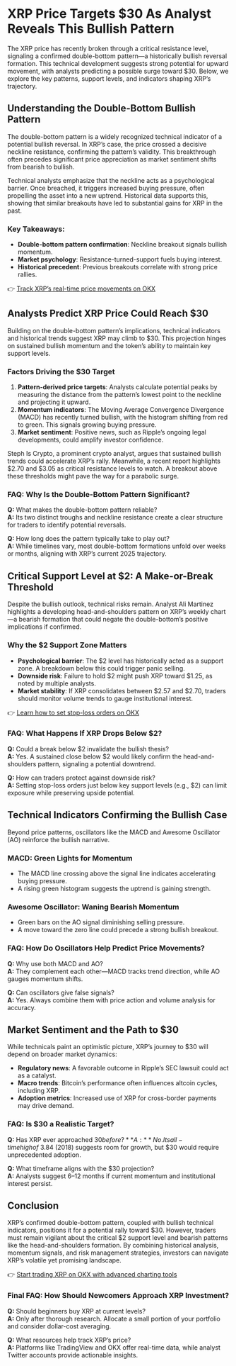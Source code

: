 # XRP Price Targets $30 As Analyst Reveals This Bullish Pattern  

The XRP price has recently broken through a critical resistance level, signaling a confirmed double-bottom pattern—a historically bullish reversal formation. This technical development suggests strong potential for upward movement, with analysts predicting a possible surge toward $30. Below, we explore the key patterns, support levels, and indicators shaping XRP’s trajectory.  

## Understanding the Double-Bottom Bullish Pattern  

The double-bottom pattern is a widely recognized technical indicator of a potential bullish reversal. In XRP’s case, the price crossed a decisive neckline resistance, confirming the pattern’s validity. This breakthrough often precedes significant price appreciation as market sentiment shifts from bearish to bullish.  

Technical analysts emphasize that the neckline acts as a psychological barrier. Once breached, it triggers increased buying pressure, often propelling the asset into a new uptrend. Historical data supports this, showing that similar breakouts have led to substantial gains for XRP in the past.  

### Key Takeaways:  
- **Double-bottom pattern confirmation**: Neckline breakout signals bullish momentum.  
- **Market psychology**: Resistance-turned-support fuels buying interest.  
- **Historical precedent**: Previous breakouts correlate with strong price rallies.  

👉 [Track XRP’s real-time price movements on OKX](https://bit.ly/okx-bonus)  

## Analysts Predict XRP Price Could Reach $30  

Building on the double-bottom pattern’s implications, technical indicators and historical trends suggest XRP may climb to $30. This projection hinges on sustained bullish momentum and the token’s ability to maintain key support levels.  

### Factors Driving the $30 Target  
1. **Pattern-derived price targets**: Analysts calculate potential peaks by measuring the distance from the pattern’s lowest point to the neckline and projecting it upward.  
2. **Momentum indicators**: The Moving Average Convergence Divergence (MACD) has recently turned bullish, with the histogram shifting from red to green. This signals growing buying pressure.  
3. **Market sentiment**: Positive news, such as Ripple’s ongoing legal developments, could amplify investor confidence.  

Steph Is Crypto, a prominent crypto analyst, argues that sustained bullish trends could accelerate XRP’s rally. Meanwhile, a recent report highlights $2.70 and $3.05 as critical resistance levels to watch. A breakout above these thresholds might pave the way for a parabolic surge.  

### FAQ: Why Is the Double-Bottom Pattern Significant?  
**Q:** What makes the double-bottom pattern reliable?  
**A:** Its two distinct troughs and neckline resistance create a clear structure for traders to identify potential reversals.  

**Q:** How long does the pattern typically take to play out?  
**A:** While timelines vary, most double-bottom formations unfold over weeks or months, aligning with XRP’s current 2025 trajectory.  

## Critical Support Level at $2: A Make-or-Break Threshold  

Despite the bullish outlook, technical risks remain. Analyst Ali Martinez highlights a developing head-and-shoulders pattern on XRP’s weekly chart—a bearish formation that could negate the double-bottom’s positive implications if confirmed.  

### Why the $2 Support Zone Matters  
- **Psychological barrier**: The $2 level has historically acted as a support zone. A breakdown below this could trigger panic selling.  
- **Downside risk**: Failure to hold $2 might push XRP toward $1.25, as noted by multiple analysts.  
- **Market stability**: If XRP consolidates between $2.57 and $2.70, traders should monitor volume trends to gauge institutional interest.  

👉 [Learn how to set stop-loss orders on OKX](https://bit.ly/okx-bonus)  

### FAQ: What Happens If XRP Drops Below $2?  
**Q:** Could a break below $2 invalidate the bullish thesis?  
**A:** Yes. A sustained close below $2 would likely confirm the head-and-shoulders pattern, signaling a potential downtrend.  

**Q:** How can traders protect against downside risk?  
**A:** Setting stop-loss orders just below key support levels (e.g., $2) can limit exposure while preserving upside potential.  

## Technical Indicators Confirming the Bullish Case  

Beyond price patterns, oscillators like the MACD and Awesome Oscillator (AO) reinforce the bullish narrative.  

### MACD: Green Lights for Momentum  
- The MACD line crossing above the signal line indicates accelerating buying pressure.  
- A rising green histogram suggests the uptrend is gaining strength.  

### Awesome Oscillator: Waning Bearish Momentum  
- Green bars on the AO signal diminishing selling pressure.  
- A move toward the zero line could precede a strong bullish breakout.  

### FAQ: How Do Oscillators Help Predict Price Movements?  
**Q:** Why use both MACD and AO?  
**A:** They complement each other—MACD tracks trend direction, while AO gauges momentum shifts.  

**Q:** Can oscillators give false signals?  
**A:** Yes. Always combine them with price action and volume analysis for accuracy.  

## Market Sentiment and the Path to $30  

While technicals paint an optimistic picture, XRP’s journey to $30 will depend on broader market dynamics:  
- **Regulatory news**: A favorable outcome in Ripple’s SEC lawsuit could act as a catalyst.  
- **Macro trends**: Bitcoin’s performance often influences altcoin cycles, including XRP.  
- **Adoption metrics**: Increased use of XRP for cross-border payments may drive demand.  

### FAQ: Is $30 a Realistic Target?  
**Q:** Has XRP ever approached $30 before?  
**A:** No. Its all-time high of ~$3.84 (2018) suggests room for growth, but $30 would require unprecedented adoption.  

**Q:** What timeframe aligns with the $30 projection?  
**A:** Analysts suggest 6–12 months if current momentum and institutional interest persist.  

## Conclusion  

XRP’s confirmed double-bottom pattern, coupled with bullish technical indicators, positions it for a potential rally toward $30. However, traders must remain vigilant about the critical $2 support level and bearish patterns like the head-and-shoulders formation. By combining historical analysis, momentum signals, and risk management strategies, investors can navigate XRP’s volatile yet promising landscape.  

👉 [Start trading XRP on OKX with advanced charting tools](https://bit.ly/okx-bonus)  

### Final FAQ: How Should Newcomers Approach XRP Investment?  
**Q:** Should beginners buy XRP at current levels?  
**A:** Only after thorough research. Allocate a small portion of your portfolio and consider dollar-cost averaging.  

**Q:** What resources help track XRP’s price?  
**A:** Platforms like TradingView and OKX offer real-time data, while analyst Twitter accounts provide actionable insights.  
